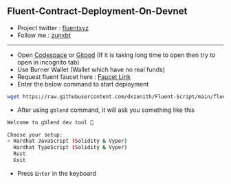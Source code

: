 ## Fluent-Contract-Deployment-On-Devnet
- Project twitter : [fluentxyz](https://x.com/fluentxyz)
- Follow me : [zunxbt](https://x.com/ZunXBT)
---
- Open [Codespace](https://github.com/codespaces) or [Gitpod](https://gitpod.io/workspaces) (If it is taking long time to open then try to open in incognito tab)
- Use Burner Wallet (Wallet which have no real funds)
- Request fluent faucet here : [Faucet Link](https://faucet.dev.thefluent.xyz/)
- Enter the below command to start deployment
```bash
wget https://raw.githubusercontent.com/dxzenith/Fluent-Script/main/fluent-devnet-contract.sh && chmod +x fluent-devnet-contract.sh && ./fluent-devnet-contract.sh
```
- After using `gblend` command, it will ask you something like this
```bash
Welcome to gblend dev tool 🚀

Choose your setup:
> Hardhat JavaScript (Solidity & Vyper)
  Hardhat TypeScript (Solidity & Vyper)
  Rust
  Exit
```
- Press `Enter` in the keyboard
